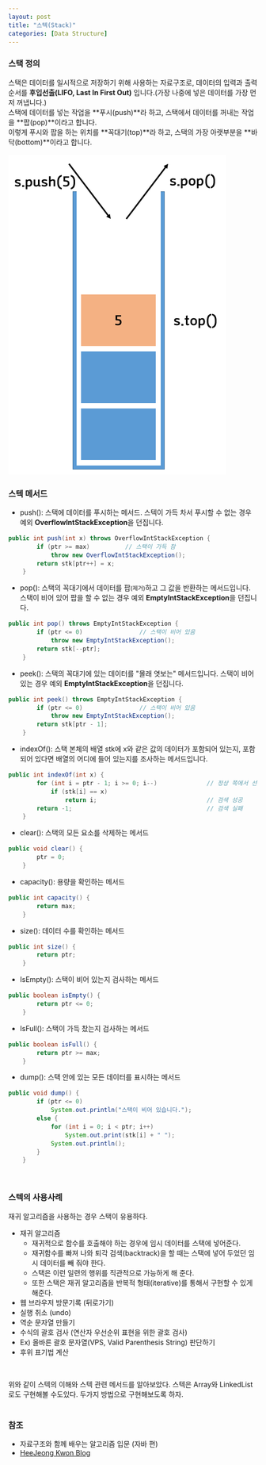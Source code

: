 ```yaml
---
layout: post
title: "스텍(Stack)"
categories: [Data Structure]
---
```


### 스택 정의

스택은 데이터를 일시적으로 저장하기 위해 사용하는 자료구조로, 데이터의 입력과 출력 순서를 **후입선출(LIFO, Last In First Out)** 입니다.(가장 나중에 넣은 데이터를 가장 먼저 꺼냅니다.)   
스택에 데이터를 넣는 작업을 **푸시(push)**라 하고, 스택에서 데이터를 꺼내는 작업을 **팝(pop)**이라고 합니다.   
이렇게 푸시와 팝을 하는 위치를 **꼭대기(top)**라 하고, 스택의 가장 아랫부분을 **바닥(bottom)**이라고 합니다.   
<br>
<img src="/assets/images/data-structure/stack/stack.png" class="align-center" alt="스텍">
<br> 

### 스텍 메서드

- push(): 스택에 데이터를 푸시하는 메서드. 스텍이 가득 차서 푸시할 수 없는 경우 예외 **OverflowIntStackException**을 던집니다.   
```java
public int push(int x) throws OverflowIntStackException {
        if (ptr >= max)          // 스택이 가득 참
            throw new OverflowIntStackException();
        return stk[ptr++] = x;
    }
```

- pop(): 스택의 꼭대기에서 데이터를 팝<small>(제거)</small>하고 그 값을 반환하는 메서드입니다. 스택이 비어 있어 팝을 할 수 없는 경우 예외 **EmptyIntStackException**을 던집니다.
```java
public int pop() throws EmptyIntStackException {
		if (ptr <= 0)                // 스택이 비어 있음
			throw new EmptyIntStackException();
		return stk[--ptr];
	}
```

- peek(): 스택의 꼭대기에 있는 데이터를 "몰래 엿보는" 메서드입니다. 스택이 비어 있는 경우 예외 **EmptyIntStackException**을 던집니다.   
```java
public int peek() throws EmptyIntStackException {
		if (ptr <= 0)                // 스택이 비어 있음
			throw new EmptyIntStackException();
		return stk[ptr - 1];
	}
```

- indexOf(): 스택 본체의 배열 stk에 x와 같은 값의 데이터가 포함되어 있는지, 포함되어 있다면 배열의 어디에 들어 있는지를 조사하는 메서드입니다.
```java
public int indexOf(int x) {
		for (int i = ptr - 1; i >= 0; i--)				// 정상 쪽에서 선형 검색
			if (stk[i] == x)
				return i;								// 검색 성공
		return -1;										// 검색 실패
	}
```

- clear(): 스택의 모든 요소를 삭제하는 메서드
```java
public void clear() {
		ptr = 0;
	}
```

- capacity(): 용량을 확인하는 메서드
```java
public int capacity() {
		return max;
	}
```

- size(): 데이터 수를 확인하는 메서드
```java
public int size() {
		return ptr;
	}
```

- IsEmpty(): 스택이 비어 있는지 검사하는 메서드
```java
public boolean isEmpty() {
		return ptr <= 0;
	}
```

- IsFull(): 스택이 가득 찼는지 검사하는 메서드
```java
public boolean isFull() {
		return ptr >= max;
	}
```

- dump(): 스택 안에 있는 모든 데이터를 표시하는 메서드
```java
public void dump() {
		if (ptr <= 0)
			System.out.println("스택이 비어 있습니다.");
		else {
			for (int i = 0; i < ptr; i++)
				System.out.print(stk[i] + " ");
			System.out.println();
		}
	}
```
<br>

### 스텍의 사용사례
재귀 알고리즘을 사용하는 경우 스택이 유용하다.

-  재귀 알고리즘
    - 재귀적으로 함수를 호출해야 하는 경우에 임시 데이터를 스택에 넣어준다.
    - 재귀함수를 빠져 나와 퇴각 검색(backtrack)을 할 때는 스택에 넣어 두었던 임시 데이터를 빼 줘야 한다.
    - 스택은 이런 일련의 행위를 직관적으로 가능하게 해 준다.
    - 또한 스택은 재귀 알고리즘을 반복적 형태(iterative)를 통해서 구현할 수 있게 해준다.
- 웹 브라우저 방문기록 (뒤로가기)
- 실행 취소 (undo)
- 역순 문자열 만들기
- 수식의 괄호 검사 (연산자 우선순위 표현을 위한 괄호 검사)
- Ex) 올바른 괄호 문자열(VPS, Valid Parenthesis String) 판단하기
- 후위 표기법 계산
<br>

위와 같이 스텍의 이해와 스텍 관련 메서드를 알아보았다. 스텍은 Array와 LinkedList로도 구현해볼 수도있다. 두가지 방법으로 구현해보도록 하자.   
<br>

### 참조
- 자료구조와 함께 배우는 알고리즘 입문 (자바 편)
- [HeeJeong Kwon Blog](https://gmlwjd9405.github.io/2018/08/03/data-structure-stack.html)